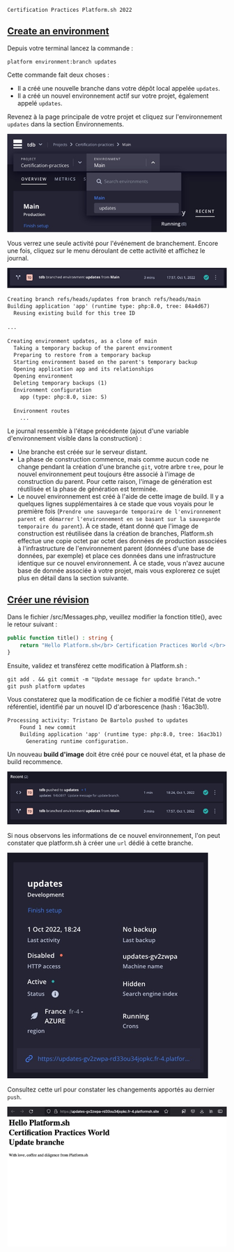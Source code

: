 `Certification Practices Platform.sh 2022`

## [Create an environment](https://master-7rqtwti-4mh7eev5ydrdo.eu-3.platformsh.site/getstarted/basics/git-started/branch.html#create-an-environment)

Depuis votre terminal lancez la commande :

```
platform environment:branch updates
```

Cette commande fait deux choses :

- Il a créé une nouvelle branche dans votre dépôt local appelée `updates`.
- Il a créé un nouvel environnement actif sur votre projet, également appelé `updates`.

Revenez à la page principale de votre projet et cliquez sur l'environnement `updates` dans la section Environnements.

![Console platform.sh](./img/bo-016.jpg)

Vous verrez une seule activité pour l'événement de branchement. Encore une fois, cliquez sur le menu déroulant de cette activité et affichez le journal.

![Console platform.sh](./img/bo-019.jpg)

```
Creating branch refs/heads/updates from branch refs/heads/main
Building application 'app' (runtime type: php:8.0, tree: 84a4d67)
  Reusing existing build for this tree ID

...

Creating environment updates, as a clone of main
  Taking a temporary backup of the parent environment
  Preparing to restore from a temporary backup
  Starting environment based on the parent's temporary backup
  Opening application app and its relationships
  Opening environment
  Deleting temporary backups (1)
  Environment configuration
    app (type: php:8.0, size: S)

  Environment routes
    ...
```

Le journal ressemble à l'étape précédente (ajout d'une variable d'environnement visible dans la construction) :

- Une branche est créée sur le serveur distant.
- La phase de construction commence, mais comme aucun code ne change pendant la création d'une branche `git`, votre arbre `tree`, pour le nouvel environnement peut toujours être associé à l'image de construction du parent. Pour cette raison, l'image de génération est réutilisée et la phase de génération est terminée.
- Le nouvel environnement est créé à l'aide de cette image de build. Il y a quelques lignes supplémentaires à ce stade que vous voyais pour le première fois (`Prendre une sauvegarde temporaire de l'environnement parent et démarrer l'environnement en se basant sur la sauvegarde temporaire du parent`). À ce stade, étant donné que l'image de construction est réutilisée dans la création de branches, Platform.sh effectue une copie octet par octet des données de production associées à l'infrastructure de l'environnement parent (données d'une base de données, par exemple) et place ces données dans une infrastructure identique sur ce nouvel environnement. À ce stade, vous n'avez aucune base de donnée associée à votre projet, mais vous explorerez ce sujet plus en détail dans la section suivante.

## [Créer une révision](https://master-7rqtwti-4mh7eev5ydrdo.eu-3.platformsh.site/getstarted/basics/git-started/branch.html#make-a-revision)

Dans le fichier /src/Messages.php, veuillez modifier la fonction title(), avec le retour suivant :

```php
public function title() : string {
    return "Hello Platform.sh</br> Certification Practices World </br> Update branche";
}
```

Ensuite, validez et transférez cette modification à Platform.sh :

```
git add . && git commit -m "Update message for update branch."
git push platform updates
```

Vous constaterez que la modification de ce fichier a modifié l'état de votre référentiel, identifié par un nouvel ID d'arborescence (hash : 16ac3b1).

```
Processing activity: Tristano De Bartolo pushed to updates
    Found 1 new commit
    Building application 'app' (runtime type: php:8.0, tree: 16ac3b1)
      Generating runtime configuration.
```

Un nouveau **build d'image** doit être créé pour ce nouvel état, et la phase de build recommence.

![Console platform.sh](./img/bo-018.jpg)

Si nous observons les informations de ce nouvel environnement, l'on peut constater que platform.sh à créer une `url` dédié à cette branche.

![Console platform.sh](./img/bo-020.jpg)

Consultez cette url pour constater les changements apportés au dernier `push`.

![Console platform.sh](./img/bo-021.jpg)
